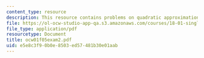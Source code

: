 ```yaml
---
content_type: resource
description: This resource contains problems on quadratic approximation.
file: https://ol-ocw-studio-app-qa.s3.amazonaws.com/courses/18-01-single-variable-calculus-fall-2005/e5e8c3f90b0e8503ed57481b30e01aab_ocw01f05exam2.pdf
file_type: application/pdf
resourcetype: Document
title: ocw01f05exam2.pdf
uid: e5e8c3f9-0b0e-8503-ed57-481b30e01aab
---
```

